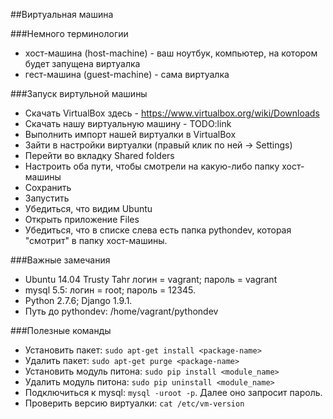 ##Виртуальная машина

###Немного терминологии
* хост-машина (host-machine) - ваш ноутбук, компьютер, на котором будет запущена виртуалка
* гест-машина (guest-machine) - сама виртуалка

###Запуск виртульной машины

* Скачать VirtualBox здесь - https://www.virtualbox.org/wiki/Downloads
* Скачать нашу виртуальную машину - TODO:link
* Выполнить импорт нашей виртуалки в VirtualBox
* Зайти в настройки виртуалки (правый клик по ней -> Settings)
* Перейти во вкладку Shared folders
* Настроить оба пути, чтобы смотрели на какую-либо папку хост-машины
* Сохранить
* Запустить
* Убедиться, что видим Ubuntu
* Открыть приложение Files
* Убедиться, что в списке слева есть папка pythondev, которая "смотрит" в папку хост-машины.

###Важные замечания

* Ubuntu 14.04 Trusty Tahr логин = vagrant; пароль = vagrant
* mysql 5.5: логин = root; пароль = 12345.
* Python 2.7.6; Django 1.9.1.
* Путь до pythondev: /home/vagrant/pythondev

###Полезные команды

* Установить пакет: ```sudo apt-get install <package-name>```
* Удалить пакет: ```sudo apt-get purge <package-name>```
* Установить модуль питона: ```sudo pip install <module_name>```
* Удалить модуль питона: ```sudo pip uninstall <module_name>```
* Подключиться к mysql: ```mysql -uroot -p```. Далее оно запросит пароль.
* Проверить версию виртуалки: ```cat /etc/vm-version```
